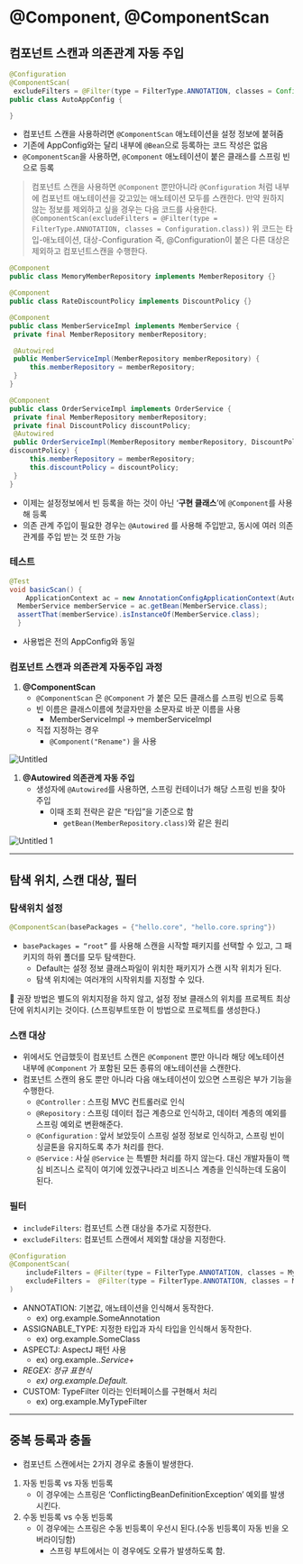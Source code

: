 # @Component, @ComponentScan

## 컴포넌트 스캔과 의존관계 자동 주입

```java
@Configuration
@ComponentScan(
 excludeFilters = @Filter(type = FilterType.ANNOTATION, classes = Configuration.class))
public class AutoAppConfig {

}
```

- 컴포넌트 스캔을 사용하려면 `@ComponentScan` 애노테이션을 설정 정보에 붙혀줌
- 기존에 AppConfig와는 달리 내부에 `@Bean`으로 등록하는 코드 작성은 없음
- `@ComponentScan`을 사용하면, `@Component` 애노테이션이 붙은 클래스를 스프링 빈으로 등록

> 컴포넌트 스캔을 사용하면 `@Component` 뿐만아니라 `@Configuration` 처럼 내부에 컴포넌트 애노테이션을 갖고있는 애노테이션 모두를 스캔한다.
만약 원하지 않는 정보를 제외하고 싶을 경우는 다음 코드를 사용한다.
`@ComponentScan(excludeFilters = @Filter(type = FilterType.ANNOTATION, classes = Configuration.class))`                                                                                                                 위 코드는 타입-애노테이션, 대상-Configuration 즉, @Configuration이 붙은 다른 대상은 제외하고 컴포넌트스캔을 수행한다.
> 

```java
@Component
public class MemoryMemberRepository implements MemberRepository {}
```

```java
@Component
public class RateDiscountPolicy implements DiscountPolicy {}
```

```java
@Component
public class MemberServiceImpl implements MemberService {
 private final MemberRepository memberRepository;

 @Autowired
 public MemberServiceImpl(MemberRepository memberRepository) {
	 this.memberRepository = memberRepository;
 }
}
```

```java
@Component
public class OrderServiceImpl implements OrderService {
 private final MemberRepository memberRepository;
 private final DiscountPolicy discountPolicy;
 @Autowired
 public OrderServiceImpl(MemberRepository memberRepository, DiscountPolicy
discountPolicy) {
	 this.memberRepository = memberRepository;
	 this.discountPolicy = discountPolicy;
 }
}
```

- 이제는 설정정보에서 빈 등록을 하는 것이 아닌 ‘**구현 클래스**’에 `@Component`를 사용해 등록
- 의존 관계 주입이 필요한 경우는 `@Autowired` 를 사용해 주입받고, 동시에 여러 의존관계를 주입 받는 것 또한 가능

### 테스트

```java
@Test
void basicScan() {
	ApplicationContext ac = new AnnotationConfigApplicationContext(AutoAppConfig.class);
  MemberService memberService = ac.getBean(MemberService.class);
  assertThat(memberService).isInstanceOf(MemberService.class);
  }
```

- 사용법은 전의 AppConfig와 동일

### 컴포넌트 스캔과 의존관계 자동주입 과정

1. **@ComponentScan**
    - `@ComponentScan` 은 `@Component` 가 붙은 모든 클래스를 스프링 빈으로 등록
    - 빈 이름은 클래스이름에 첫글자만을 소문자로 바꾼 이름을 사용
        - MemberServiceImpl → memberServiceImpl
    - 직접 지정하는 경우
        - `@Component("Rename")` 을 사용
        
![Untitled](https://user-images.githubusercontent.com/75190035/150501205-df0538c5-866f-4cb0-93a3-197944ea6643.png)

1. **@Autowired 의존관계 자동 주입**
    - 생성자에 `@Autowired`를 사용하면, 스프링 컨테이너가 해당 스프링 빈을 찾아 주입
        - 이때 조회 전략은 같은 “타입”을 기준으로 함
            - `getBean(MemberRepository.class)`와 같은 원리

![Untitled 1](https://user-images.githubusercontent.com/75190035/150501233-3a56abc5-82e7-4c1c-8296-cdb6590163c8.png)

---

## 탐색 위치, 스캔 대상, 필터

### **탐색위치 설정**

```java
@ComponentScan(basePackages = {"hello.core", "hello.core.spring"})
```

- `basePackages = “root”` 를 사용해 스캔을 시작할 패키지를 선택할 수 있고, 그 패키지의 하위 폴더를 모두 탐색한다.
    - Default는 설정 정보 클래스파일이 위치한 패키지가 스캔 시작 위치가 된다.
    - 탐색 위치에는 여러개의 시작위치를 지정할 수 있다.

<aside>
📌 권장 방법은 별도의 위치지정을 하지 않고, 설정 정보 클래스의 위치를 프로젝트 최상단에 위치시키는 것이다. (스프링부트또한 이 방법으로 프로젝트를 생성한다.)

</aside>

### **스캔 대상**

- 위에서도 언급했듯이 컴포넌트 스캔은 `@Component` 뿐만 아니라 해당 에노테이션 내부에 `@Component` 가 포함된 모든 종류의 애노테이션을 스캔한다.
- 컴포넌트 스캔의 용도 뿐만 아니라 다음 애노테이션이 있으면 스프링은 부가 기능을 수행한다.
    - `@Controller` : 스프링 MVC 컨트롤러로 인식
    - `@Repository` : 스프링 데이터 접근 계층으로 인식하고, 데이터 계층의 예외를 스프링 예외로 변환해준다.
    - `@Configuration` : 앞서 보았듯이 스프링 설정 정보로 인식하고, 스프링 빈이 싱글톤을 유지하도록 추가 처리를 한다.
    - `@Service` : 사실 `@Service` 는 특별한 처리를 하지 않는다. 대신 개발자들이 핵심 비즈니스 로직이 여기에 있겠구나라고 비즈니스 계층을 인식하는데 도움이 된다.

### 필터

- `includeFilters`: 컴포넌트 스캔 대상을 추가로 지정한다.
- `excludeFilters`: 컴포넌트 스캔에서 제외할 대상을 지정한다.

```java
@Configuration
@ComponentScan(
    includeFilters = @Filter(type = FilterType.ANNOTATION, classes = MyIncludeComponent.class),
    excludeFilters =  @Filter(type = FilterType.ANNOTATION, classes = MyExcludeComponent.class)
)
```

- ANNOTATION: 기본값, 애노테이션을 인식해서 동작한다.
    - ex) org.example.SomeAnnotation
- ASSIGNABLE_TYPE: 지정한 타입과 자식 타입을 인식해서 동작한다.
    - ex) org.example.SomeClass
- ASPECTJ: AspectJ 패턴 사용
    - ex) org.example..*Service+*
- *REGEX: 정규 표현식*
    - *ex) org\.example\.Default.*
- CUSTOM: TypeFilter 이라는 인터페이스를 구현해서 처리
    - ex) org.example.MyTypeFilter

---

## 중복 등록과 충돌

- 컴포넌트 스캔에서는 2가지 경우로 충돌이 발생한다.
1. 자동 빈등록 vs 자동 빈등록
    - 이 경우에는 스프링은 ‘ConflictingBeanDefinitionException’ 예외를 발생 시킨다.
2. 수동 빈등록 vs 수동 빈등록
    - 이 경우에는 스프링은 수동 빈등록이 우선시 된다.(수동 빈등록이 자동 빈을 오버라이딩함)
        - 스프링 부트에서는 이 경우에도 오류가 발생하도록 함.
